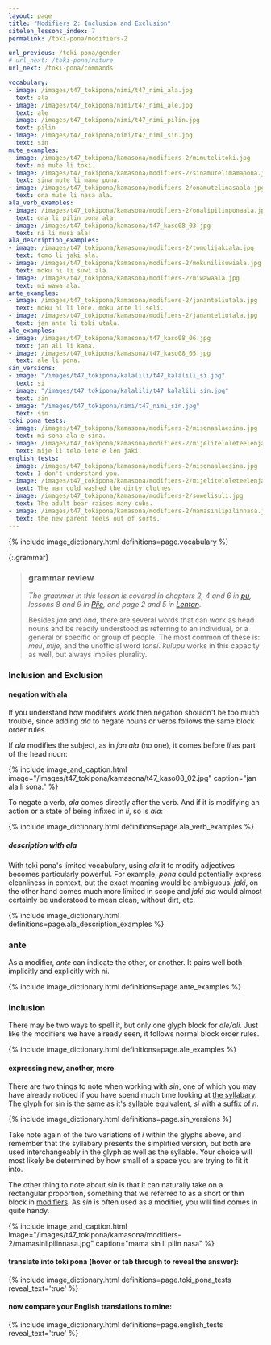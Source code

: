 ```yaml
---
layout: page
title: "Modifiers 2: Inclusion and Exclusion"
sitelen_lessons_index: 7
permalink: /toki-pona/modifiers-2

url_previous: /toki-pona/gender
# url_next: /toki-pona/nature
url_next: /toki-pona/commands

vocabulary:
- image: /images/t47_tokipona/nimi/t47_nimi_ala.jpg
  text: ala
- image: /images/t47_tokipona/nimi/t47_nimi_ale.jpg
  text: ale
- image: /images/t47_tokipona/nimi/t47_nimi_pilin.jpg
  text: pilin
- image: /images/t47_tokipona/nimi/t47_nimi_sin.jpg
  text: sin
mute_examples:
- image: /images/t47_tokipona/kamasona/modifiers-2/mimutelitoki.jpg
  text: mi mute li toki.
- image: /images/t47_tokipona/kamasona/modifiers-2/sinamutelimamapona.jpg
  text: sina mute li mama pona.
- image: /images/t47_tokipona/kamasona/modifiers-2/onamutelinasaala.jpg
  text: ona mute li nasa ala.
ala_verb_examples:
- image: /images/t47_tokipona/kamasona/modifiers-2/onalipilinponaala.jpg
  text: ona li pilin pona ala.
- image: /images/t47_tokipona/kamasona/t47_kaso08_03.jpg
  text: ni li musi ala!
ala_description_examples:
- image: /images/t47_tokipona/kamasona/modifiers-2/tomolijakiala.jpg
  text: tomo li jaki ala.
- image: /images/t47_tokipona/kamasona/modifiers-2/mokunilisuwiala.jpg
  text: moku ni li suwi ala.
- image: /images/t47_tokipona/kamasona/modifiers-2/miwawaala.jpg
  text: mi wawa ala.
ante_examples:
- image: /images/t47_tokipona/kamasona/modifiers-2/jananteliutala.jpg
  text: moku ni li lete. moku ante li seli.
- image: /images/t47_tokipona/kamasona/modifiers-2/jananteliutala.jpg
  text: jan ante li toki utala.
ale_examples:
- image: /images/t47_tokipona/kamasona/t47_kaso08_06.jpg
  text: jan ali li kama.
- image: /images/t47_tokipona/kamasona/t47_kaso08_05.jpg
  text: ale li pona.
sin_versions:
- image: "/images/t47_tokipona/kalalili/t47_kalalili_si.jpg"
  text: si
- image: "/images/t47_tokipona/kalalili/t47_kalalili_sin.jpg"
  text: sin
- image: "/images/t47_tokipona/nimi/t47_nimi_sin.jpg"
  text: sin
toki_pona_tests:
- image: /images/t47_tokipona/kamasona/modifiers-2/misonaalaesina.jpg
  text: mi sona ala e sina.
- image: /images/t47_tokipona/kamasona/modifiers-2/mijeliteloleteelenjaki.jpg
  text: mije li telo lete e len jaki.
english_tests:
- image: /images/t47_tokipona/kamasona/modifiers-2/misonaalaesina.jpg
  text: I don't understand you.
- image: /images/t47_tokipona/kamasona/modifiers-2/mijeliteloleteelenjaki.jpg
  text: The man cold washed the dirty clothes.
- image: /images/t47_tokipona/kamasona/modifiers-2/sowelisuli.jpg
  text: The adult bear raises many cubs.
- image: /images/t47_tokipona/kamasona/modifiers-2/mamasinlipilinnasa.jpg
  text: the new parent feels out of sorts.
---
```


{% include image_dictionary.html definitions=page.vocabulary %}

{:.grammar}
>### grammar review
>_The grammar in this lesson is covered in chapters 2, 4 and 6 in [pu](https://www.amazon.com/dp/B012M1RLXS), lessons 8 and 9 in [Pije](http://tokipona.net/tp/janpije/okamasona.php), and page 2 and 5 in [Lentan](https://rnd.neocities.org/tokipona/)._
>
> Besides _jan_ and _ona_, there are several words that can work as head nouns and be readily understood as referring to an individual, or a general or specific or group of people. The most common of these is: _meli_, _mije_, and the unofficial word _tonsi_. _kulupu_ works in this capacity as well, but always implies plurality.


### Inclusion and Exclusion

#### negation with ala

If you understand how modifiers work then negation shouldn't be too much trouble, since adding _ala_ to negate nouns or verbs follows the same block order rules.

If _ala_ modifies the subject, as in _jan ala_ (no one), it comes before _li_ as part of the head noun:

{% include image_and_caption.html image="/images/t47_tokipona/kamasona/t47_kaso08_02.jpg" caption="jan ala li sona." %}

To negate a verb, _ala_ comes directly after the verb.  And if it is modifying an action or a state of being infixed in _li_, so is _ala_:

{% include image_dictionary.html definitions=page.ala_verb_examples %}

##### description with ala

With toki pona's limited vocabulary, using _ala_ it to modify adjectives becomes particularly powerful.  For example, _pona_ could potentially express cleanliness in context, but the exact meaning would be ambiguous. _jaki_, on the other hand comes much more limited in scope and _jaki ala_ would almost certainly be understood to mean clean, without dirt, etc.

{% include image_dictionary.html definitions=page.ala_description_examples %}

### ante

As a modifier, _ante_ can indicate the other, or another. It pairs well both implicitly and explicitly with ni.

{% include image_dictionary.html definitions=page.ante_examples %}

### inclusion

There may be two ways to spell it, but only one glyph block for _ale/ali_. Just like the modifiers we have already seen, it follows normal block order rules.

{% include image_dictionary.html definitions=page.ale_examples %}

#### expressing new, another, more

There are two things to note when working with _sin_, one of which you may have already noticed if you have spend much time looking at [the syllabary](/toki-pona/dictionaries/syllabary/). The glyph for sin is the same as it's syllable equivalent, _si_ with a suffix of _n_.

{% include image_dictionary.html definitions=page.sin_versions %}

Take note again of the two variations of _i_ within the glyphs above, and remember that the syllabary presents the simplified version, but both are used interchangeably in the glyph as well as the syllable. Your choice will most likely be determined by how small of a space you are trying to fit it into.

The other thing to note about _sin_ is that it can naturally take on a rectangular proportion, something that we referred to as a short or thin block in [modifiers](/toki-pona/modifiers). As _sin_ is often used as a modifier, you will find comes in quite handy.

{% include image_and_caption.html image="/images/t47_tokipona/kamasona/modifiers-2/mamasinlipilinnasa.jpg" caption="mama sin li pilin nasa" %}


#### translate into toki pona (hover or tab through to reveal the answer):

{% include image_dictionary.html definitions=page.toki_pona_tests reveal_text='true' %}

#### now compare your English translations to mine:

{% include image_dictionary.html definitions=page.english_tests reveal_text='true' %}
